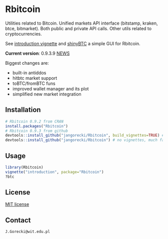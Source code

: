 # Rbitcoin

Utilities related to Bitcoin. Unified markets API interface (bitstamp, kraken, btce, bitmarket). Both public and private API calls. Other utils related to cryptocurrencies.

See [introduction vignette](http://cran.r-project.org/web/packages/Rbitcoin/vignettes/introduction.html) and [shinyBTC](https://github.com/jangorecki/shinyBTC) a simple GUI for Rbitcoin.

**Current version**: 0.9.3.9 [NEWS](https://github.com/jangorecki/Rbitcoin/blob/master/NEWS)

Biggest changes are:
* built-in antiddos
* hitbtc market support
* toBTC/fromBTC funs
* improved wallet manager and its plot
* simplified new market integration

## Installation

```R
# Rbitcoin 0.9.2 from CRAN
install.packages("Rbitcoin")
# Rbitcoin 0.9.3 from github
devtools::install_github("jangorecki/Rbitcoin", build_vignettes=TRUE) # vignettes optional, takes a minute
devtools::install_github("jangorecki/Rbitcoin") # no vignettes, much faster
```

## Usage

```R
library(Rbitcoin)
vignette("introduction", package="Rbitcoin")
?btc
```

## License

[MIT license](http://opensource.org/licenses/MIT)

## Contact

`J.Gorecki@wit.edu.pl`
